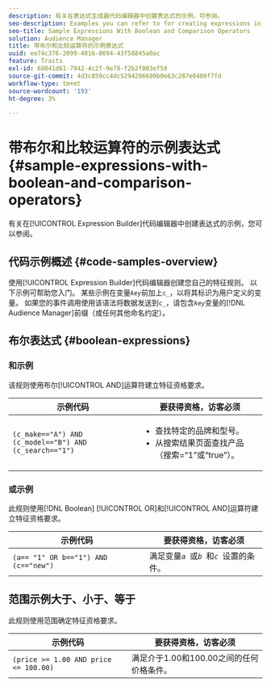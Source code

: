 ```yaml
---
description: 有关在表达式生成器代码编辑器中创建表达式的示例，可参阅。
seo-description: Examples you can refer to for creating expressions in the Expression Builder code editor.
seo-title: Sample Expressions With Boolean and Comparison Operators
solution: Audience Manager
title: 带布尔和比较运算符的示例表达式
uuid: ee74c376-2099-4816-8694-43f58845a0ac
feature: Traits
exl-id: 68041d61-7942-4c2f-9e78-f2b2f803ef59
source-git-commit: 4d3c859cc4dc5294286680b0e63c287e0409f7fd
workflow-type: tm+mt
source-wordcount: '193'
ht-degree: 3%

---
```


# 带布尔和比较运算符的示例表达式 {#sample-expressions-with-boolean-and-comparison-operators}

有关在[!UICONTROL Expression Builder]代码编辑器中创建表达式的示例，您可以参阅。

## 代码示例概述 {#code-samples-overview}

<!-- r_tb_expression_samples.xml -->

使用[!UICONTROL Expression Builder]代码编辑器创建您自己的特征规则。 以下示例可帮助您入门。 某些示例在变量&#x200B;*`key`*&#x200B;前加上`c_`，以将其标识为用户定义的变量。 如果您的事件调用使用该语法将数据发送到`c_`，请包含&#x200B;*`key`*&#x200B;变量的[!DNL Audience Manager]前缀（或任何其他命名约定）。

## 布尔表达式 {#boolean-expressions}

### 和示例

该规则使用布尔[!UICONTROL AND]运算符建立特征资格要求。

<table id="table_7C5E23EC9E0F43B182EA9771D7BB6E87"> 
 <thead> 
  <tr> 
   <th colname="col1" class="entry"> 示例代码 </th> 
   <th colname="col2" class="entry"> 要获得资格，访客必须 </th> 
  </tr> 
 </thead>
 <tbody> 
  <tr> 
   <td colname="col1"><code>(c_make=="A") AND (c_model=="B") AND (c_search=="1")</code> </td> 
   <td colname="col2"> 
    <ul id="ul_F1BB5084FB794BE7A3569F9C106FC481"> 
     <li id="li_56E8C3BACF1C4B33A46CF92C51FF2286">查找特定的品牌和型号。 </li> 
     <li id="li_DD55F053BFCF4B0888B6994013000DB2">从搜索结果页面查找产品（搜索=“1”或“true”）。 </li> 
    </ul> </td> 
  </tr> 
 </tbody> 
</table>

### 或示例

此规则使用[!DNL Boolean] [!UICONTROL OR]和[!UICONTROL AND]运算符建立特征资格要求。

<table id="table_6E8BA5EE1D7F4DCC9A92074D0C2C050E"> 
 <thead> 
  <tr> 
   <th colname="col1" class="entry"> 示例代码 </th> 
   <th colname="col2" class="entry"> 要获得资格，访客必须 </th> 
  </tr> 
 </thead>
 <tbody> 
  <tr> 
   <td colname="col1"><code>(a== "1" OR b=="1") AND (c=="new")</code> </td> 
   <td colname="col2"> 满足变量<code><i>a </i></code>或<code><i>b </i></code>和<code><i>c </i></code>设置的条件。 </td> 
  </tr> 
 </tbody> 
</table>

## 范围示例大于、小于、等于

此规则使用范围确定特征资格要求。

<table id="table_988DE28E35D94348ADD334FB4C9F68D3"> 
 <thead> 
  <tr> 
   <th colname="col1" class="entry"> 示例代码 </th> 
   <th colname="col2" class="entry"> 要获得资格，访客必须 </th> 
  </tr> 
 </thead>
 <tbody> 
  <tr> 
   <td colname="col1"><code>(price &gt;= 1.00 AND price &lt;= 100.00)</code> </td> 
   <td colname="col2"> 满足介于1.00和100.00之间的任何价格条件。 </td> 
  </tr> 
 </tbody> 
</table>
